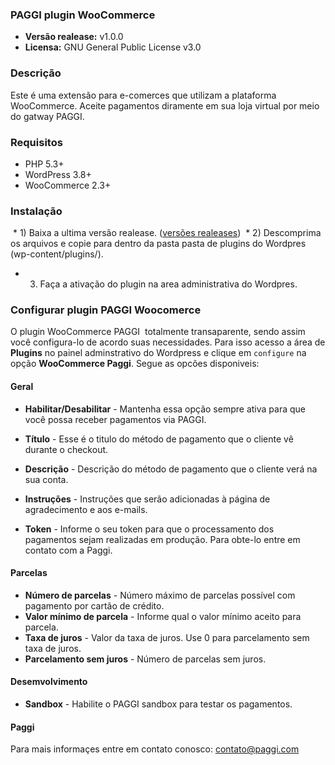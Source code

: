 
### PAGGI plugin WooCommerce

- **Versão realease:** v1.0.0
- **Licensa:** GNU General Public License v3.0

### Descrição
Este é uma extensão para e-comerces que utilizam a plataforma WooCommerce. Aceite pagamentos diramente em sua loja virtual por meio do gatway PAGGI.

### Requisitos
*  PHP 5.3+
*  WordPress 3.8+
*  WooCommerce 2.3+

### Instalação
  * 1) Baixa a ultima versão realease. ([versões realeases](https://github.com/paggi-com/woocommerce-paggi/releases))
  * 2) Descomprima os arquivos e copie para dentro da pasta pasta de plugins do Wordpres (wp-content/plugins/).
  * 3) Faça a ativação do plugin na area administrativa do Wordpres.
  
### Configurar plugin PAGGI Woocomerce

O plugin WooCommerce PAGGI  totalmente transaparente, sendo assim você configura-lo de acordo suas necessidades. Para isso acesso a área de **Plugins** no painel adminstrativo do Wordpress e clique em ```configure``` na opção **WooCommerce Paggi**.
Segue as opcões disponiveis:

#### Geral

 * **Habilitar/Desabilitar** - Mantenha essa opção sempre ativa para que você possa receber pagamentos via PAGGI.
 * **Título** - Esse é o titulo do método de pagamento que o cliente vê durante o checkout.
 * **Descrição** - Descrição do método de pagamento que o cliente verá na sua conta.
 * **Instruções** - Instruções que serão adicionadas à página de agradecimento e aos e-mails.
 
 * **Token** - Informe o seu token para que o processamento dos pagamentos sejam realizadas em produção. Para obte-lo entre em contato com a Paggi.
 
#### Parcelas

 * **Número de parcelas** - Número máximo de parcelas possível com pagamento por cartão de crédito.
 * **Valor mínimo de parcela** - Informe qual o valor mínimo aceito para parcela.
 * **Taxa de juros** - Valor da taxa de juros. Use 0 para parcelamento sem taxa de juros.
 * **Parcelamento sem juros** - Número de parcelas sem juros.
 
#### Desemvolvimento

 * **Sandbox** - Habilite o PAGGI sandbox para testar os pagamentos.
 
#### Paggi

Para mais informaçes entre em contato conosco: contato@paggi.com
